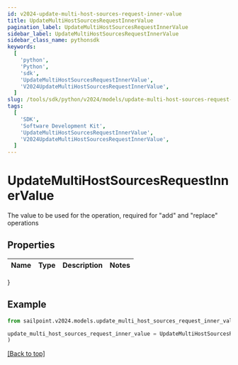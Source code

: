 ```yaml
---
id: v2024-update-multi-host-sources-request-inner-value
title: UpdateMultiHostSourcesRequestInnerValue
pagination_label: UpdateMultiHostSourcesRequestInnerValue
sidebar_label: UpdateMultiHostSourcesRequestInnerValue
sidebar_class_name: pythonsdk
keywords:
  [
    'python',
    'Python',
    'sdk',
    'UpdateMultiHostSourcesRequestInnerValue',
    'V2024UpdateMultiHostSourcesRequestInnerValue',
  ]
slug: /tools/sdk/python/v2024/models/update-multi-host-sources-request-inner-value
tags:
  [
    'SDK',
    'Software Development Kit',
    'UpdateMultiHostSourcesRequestInnerValue',
    'V2024UpdateMultiHostSourcesRequestInnerValue',
  ]
---
```


# UpdateMultiHostSourcesRequestInnerValue

The value to be used for the operation, required for \"add\" and \"replace\" operations

## Properties

| Name | Type | Description | Notes |
| ---- | ---- | ----------- | ----- |

}

## Example

```python
from sailpoint.v2024.models.update_multi_host_sources_request_inner_value import UpdateMultiHostSourcesRequestInnerValue

update_multi_host_sources_request_inner_value = UpdateMultiHostSourcesRequestInnerValue(
)

```

[[Back to top]](#)

